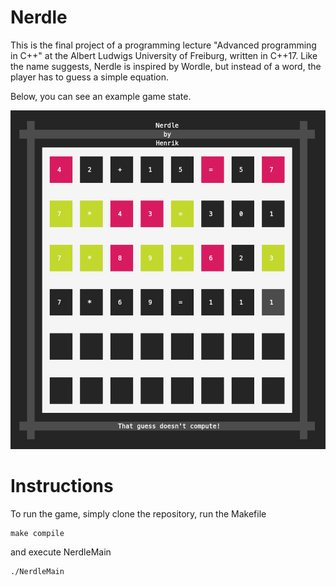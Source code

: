 # Nerdle
This is the final project of a programming lecture "Advanced programming in C++" at the Albert Ludwigs University of Freiburg, written in C++17.
Like the name suggests, Nerdle is inspired by Wordle, but instead of a word, the player has to guess a simple equation.

Below, you can see an example game state.

![image](.example.png)

# Instructions
To run the game, simply clone the repository, run the Makefile

    make compile

and execute NerdleMain

    ./NerdleMain
